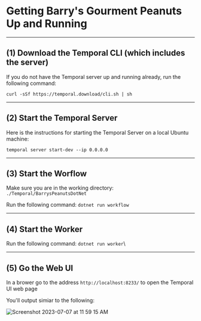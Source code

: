 # Getting Barry's Gourment Peanuts Up and Running
---

## (1) Download the Temporal CLI (which includes the server)

If you do not have the Temporal server up and running already, run the following command: 

`curl -sSf https://temporal.download/cli.sh | sh`

---

## (2) Start the Temporal Server

Here is the instructions for starting the Temporal Server on a local Ubuntu machine:

`temporal server start-dev --ip 0.0.0.0`

---

## (3) Start the Worflow

Make sure you are in the working directory: `./Temporal/BarrysPeanutsDotNet`

Run the following command: `dotnet run workflow`

---

## (4) Start the Worker

Run the following command: `dotnet run worker`\

---

## (5) Go the Web UI

 In a brower go to the address `http://localhost:8233/` to open the Temporal UI web page

You'll output simiar to the following:

![Screenshot 2023-07-07 at 11 59 15 AM](https://github.com/reselbob/workingwithactors/assets/1110569/e2b01c67-6c19-4550-83f4-9a384adc0b69)

